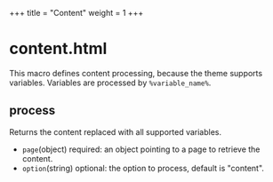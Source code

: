 +++
title = "Content"
weight = 1
+++
# content.html
This macro defines content processing, because the theme supports variables. Variables are processed by `%variable_name%`.

## process
Returns the content replaced with all supported variables.
* `page`(object) required: an object pointing to a page to retrieve the content.
* `option`(string) optional: the option to process, default is "content".